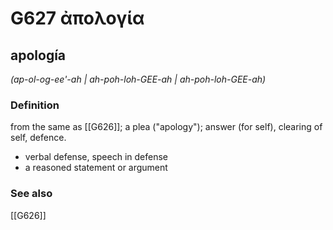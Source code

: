 # G627 ἀπολογία

## apología

_(ap-ol-og-ee'-ah | ah-poh-loh-GEE-ah | ah-poh-loh-GEE-ah)_

### Definition

from the same as [[G626]]; a plea ("apology"); answer (for self), clearing of self, defence.

- verbal defense, speech in defense
- a reasoned statement or argument

### See also

[[G626]]

